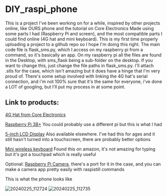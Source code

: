 # DIY_raspi_phone
This is a project I've been working on for a while, inspired by other projects online, like OURS phone and the tutorial on Core Electronics
Made using some parts I had (Raspberry Pi and screen), and the most compatible parts I could find online (4G hat and mini keyboard). 
This is my first time properly uploading a project to a github repo so I hope I'm doing this right. 
The main code file is flask_sms.py, which I access on my raspberry pi from a command, so it's basically an app. On my raspberry pi all the files are found in the Desktop, with sms_flask being a sub-folder on the desktop. If you want to change this, just change the file paths in flask_sms.py.
I'll attach .stls for the case, which isn't amazing but it does have a hinge that I'm very proud of.
There's some setup involved with linking the 4G hat's serial connection, and i'm not 100% sure that it's the same for everyone, i've done a LOT of googling, but I'll put my process in at some point.


## Link to products:

[4G Hat from Core Electronics](https://core-electronics.com.au/waveshare-4g-hat-for-raspberry-pi-lte-cat-4-4g-3g-2g-gnss.html)

[Raspberry Pi 3B+](https://core-electronics.com.au/raspberry-pi-3-model-b-plus.html) You could probably use a different pi but this is what I had

[5-inch LCD Display](https://www.jaycar.com.au/5-inch-touchscreen-with-hdmi-and-usb/p/XC9024?pos=19&queryId=1e9a4a1daaf2ba708a8a63e453d139f2&sort=relevance&searchText=5%20inch) Also available elsewhere. I've had this for ages and it still hasn't turned into a touchscreen, there are probably better options

[Mini wireless keyboard](https://www.amazon.com.au/Rii-Wireless-Full-Featured-Multimedia-Shortcuts/dp/B07D3JWVQV) Found this on amazon, it's not amazing for typing but it's got a touchpad which is really useful

Optional: [Raspberry Pi Camera](https://raspberry.piaustralia.com.au/collections/cameras), there's a port for it in the case, and you can make a camera app pretty easily with raspistill commands

This is what the phone looks like

![20240225_112724](https://github.com/boatartist/DIY_raspi_phone/phone1.jpg)
![20240225_112735](https://github.com/boatartist/DIY_raspi_phone/phone2.jpg)
